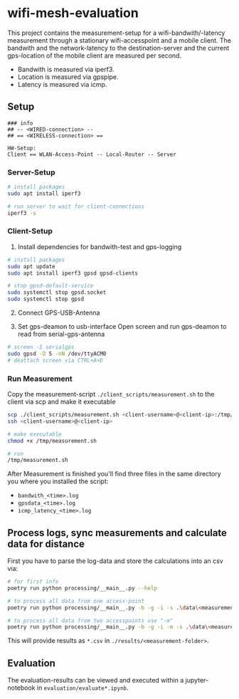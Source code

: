 # wifi-mesh-evaluation

This project contains the measurement-setup for a wifi-bandwith/-latency measurement through a stationary wifi-accesspoint and a mobile client.
The bandwith and the network-latency to the destination-server and the current gps-location of the mobile client are measured per second.

- Bandwith is measured via iperf3.
- Location is measured via gpspipe.
- Latency is measured via icmp.

## Setup

```
### info
## -- <WIRED-connection> --
## == <WIRELESS-connection> ==

HW-Setup:
Client == WLAN-Access-Point -- Local-Router -- Server
```

### Server-Setup

```bash
# install packages
sudo apt install iperf3

# run server to wait for client-connections
iperf3 -s
```

### Client-Setup

1. Install dependencies for bandwith-test and gps-logging

```bash
# install packages
sudo apt update
sudo apt install iperf3 gpsd gpsd-clients

# stop gpsd-default-service
sudo systemctl stop gpsd.socket
sudo systemctl stop gpsd
```

2. Connect GPS-USB-Antenna

3. Set gps-deamon to usb-interface
Open screen and run gps-deamon to read from serial-gps-antenna
```bash
# screen -S serialgps
sudo gpsd -D 5 -nN /dev/ttyACM0
# deattach screen via CTRL+A+D
```

### Run Measurement

Copy the measurement-script `./client_scripts/measurement.sh` to the client via scp and make it executable

```bash
scp ./client_scripts/measurement.sh <client-username>@<client-ip>:/tmp/
ssh <client-username>@<client-ip>

# make executable
chmod +x /tmp/measurement.sh

# run
/tmp/measurement.sh
```

After Measurement is finished you'll find three files in the same directory you where you installed the script:

- `bandwith_<time>.log`
- `gpsdata_<time>.log`
- `icmp_latency_<time>.log`


## Process logs, sync measurements and calculate data for distance 

First you have to parse the log-data and store the calculations into an csv via:

```bash
# for first info
poetry run python processing/__main__.py --help

# to process all data from one access-point 
poetry run python processing/__main__.py -b -g -i -s .\data\<measurement-folder>\

# to process all data from two accesspoints use "-m"
poetry run python processing/__main__.py -b -g -i -m -s .\data\<measurement-folder>\
```

This will provide results as `*.csv` in `./results/<measurement-folder>`.

## Evaluation

The evaluation-results can be viewed and executed within a jupyter-notebook in `evaluation/evaluate*.ipynb`.
